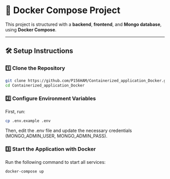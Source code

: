 # 🚀 Docker Compose Project

This project is structured with a **backend**, **frontend**, and **Mongo database**, using **Docker Compose**.

---

## 🛠️ Setup Instructions

### 1️⃣ Clone the Repository

```sh
git clone https://github.com/P156HAM/Containerized_application_Docker.git
cd Containerized_application_Docker
```

### 2️⃣ Configure Environment Variables

First, run:

```sh
cp .env.example .env
```

Then, edit the .env file and update the necessary credentials (MONGO_ADMIN_USER, MONGO_ADMIN_PASS).

### 3️⃣ Start the Application with Docker

Run the following command to start all services:

```sh
docker-compose up
```
